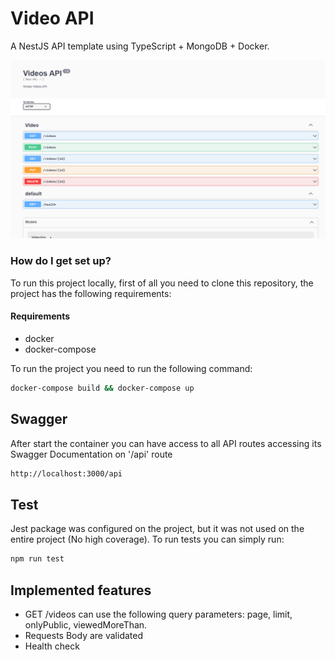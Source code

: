# Video API

A NestJS API template using TypeScript + MongoDB + Docker.

<p align="center">
  <img src="./docs/swagger.png">
</p>

### How do I get set up? ###

To run this project locally, first of all you need to clone this repository, the project has the following requirements: 

#### Requirements ####

* docker
* docker-compose

To run the project you need to run the following command: 

```sh
docker-compose build && docker-compose up
```

## Swagger


After start the container you can have access to all API routes accessing its Swagger Documentation on '/api' route

```sh
http://localhost:3000/api
```

## Test

Jest package was configured on the project, but it was not used on the entire project (No high coverage). To run tests you can simply run:

```sh
npm run test
```

## Implemented features

* GET /videos can use the following query parameters: page, limit, onlyPublic, viewedMoreThan.
* Requests Body are validated 
* Health check
